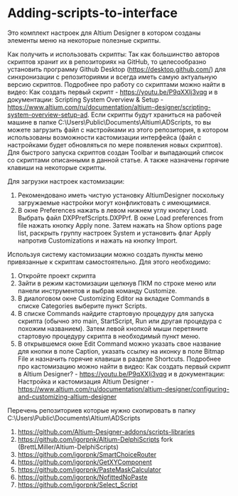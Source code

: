 # Adding-scripts-to-interface
Это комплект настроек для Altium Designer в котором созданы элементы меню на некоторые полезные скрипты. 

Как получить и использовать скрипты:
Так как большинство авторов скриптов хранит их в репозиториях на GitHub, то целесообразно установить программу Github Desktop (https://desktop.github.com/) для синхронизации с репозиториями и всегда иметь самую актуальную версию скриптов.
Подробнее про работу со скриптами можно найти в видео: Как создать первый скрипт - https://youtu.be/P9qXXIj3vqg
и в документации: Scripting System Overview & Setup - https://www.altium.com/ru/documentation/altium-designer/scripting-system-overview-setup-ad.
Если скрипты будут храниться на рабочей машине в папке C:\Users\Public\Documents\Altium\ADScripts, то вы можете загрузить файл с настройками из этого репозитория, в котором использованы возможности кастомизации интерфейса (файл с настройками будет обновляться по мере появления новых скриптов). Для быстрого запуска скриптов создан Toolbar и выпадающий список со скриптами описанными в данной статье. А также назначены горячие клавиши на некоторые скрипты.  

Для загрузки настроек кастомизации:
1. Рекомендовано иметь чистую установку AltiumDesigner поскольку загружаемые настройки могут конфликтовать с имеющимися.
2. В окне Preferences нажать в левом нижнем углу кнопку Load. Выбрать файл DXPPrefScripts.DXPPrf. В окне Load preferences from file нажать кнопку Apply none. Затем нажать на Show options page list, раскрыть группу настроек System и установить флаг Apply напротив Customizations и нажать на кнопку Import.

Используя систему кастомизации можно создать пункты меню привязанные к скриптам самостоятельно. Для этого необходимо:
1. Откройте проект скрипта
2. Зайти в режим кастомизации щелкнув ПКМ по строке меню или панели инструментов и выбрав команду Customize. 
3. В диалоговом окне Customizing Editor на вкладке Commands в списке Categories выберите пункт Scripts. 
4. В списке Commands найдите стартовую процедуру для запуска скрипта (обычно это main, StartScript, Run или другая процедура с похожим названием). Затем левой кнопкой мыши перетяните стартовую процедуру скрипта в необходимый пункт меню.
5. В открывшемся окне Edit Command можно указать свое название для кнопки в поле Caption, указать ссылку на иконку в поле Bitmap File и назначить горячие клавиши в разделе Shortcuts.
Подробнее про кастомизацию можно найти в видео: Как создать первый скрипт в Altium Designer? - https://youtu.be/P9qXXIj3vqg
и в документации: Настройка и кастомизация Altium Designer - https://www.altium.com/ru/documentation/altium-designer/configuring-and-customizing-altium-designer

Перечень репозиториев которые нужно скопировать в папку C:\Users\Public\Documents\Altium\ADScripts
1. https://github.com/Altium-Designer-addons/scripts-libraries
2. https://github.com/igorpnk/Altium-DelphiScripts fork (BrettLMiller/Altium-DelphiScripts)
3. https://github.com/igorpnk/SmartChoiceRouter
4. https://github.com/igorpnk/GetXYComponent
5. https://github.com/igorpnk/PasteMaskCalculator
6. https://github.com/igorpnk/NofittedNoPaste
7. https://github.com/igorpnk/Select_Script
